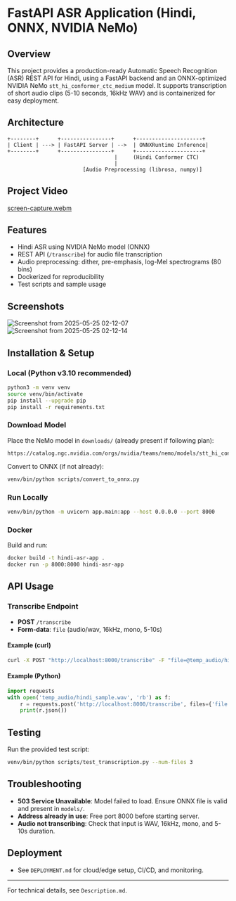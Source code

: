 
# FastAPI ASR Application (Hindi, ONNX, NVIDIA NeMo)

## Overview
This project provides a production-ready Automatic Speech Recognition (ASR) REST API for Hindi, using a FastAPI backend and an ONNX-optimized NVIDIA NeMo `stt_hi_conformer_ctc_medium` model. It supports transcription of short audio clips (5-10 seconds, 16kHz WAV) and is containerized for easy deployment.

## Architecture
```
+--------+      +----------------+      +---------------------+
| Client | ---> | FastAPI Server | -->  | ONNXRuntime Inference|
+--------+      +----------------+      +---------------------+
                                  |     (Hindi Conformer CTC)
                                  |
                        [Audio Preprocessing (librosa, numpy)]
```

## Project Video
[screen-capture.webm](https://github.com/user-attachments/assets/9def8a09-7a2b-4711-937b-fe8a7ef44d1c)

## Features
- Hindi ASR using NVIDIA NeMo model (ONNX)
- REST API (`/transcribe`) for audio file transcription
- Audio preprocessing: dither, pre-emphasis, log-Mel spectrograms (80 bins)
- Dockerized for reproducibility
- Test scripts and sample usage

## Screenshots
![Screenshot from 2025-05-25 02-12-07](https://github.com/user-attachments/assets/98c1b7ee-b638-4817-9862-2f4651ff8302)
![Screenshot from 2025-05-25 02-12-14](https://github.com/user-attachments/assets/e56dcabc-a6b4-4e83-ab73-7bfb70123f4e)


## Installation & Setup
### Local (Python v3.10 recommended)
```bash
python3 -m venv venv
source venv/bin/activate
pip install --upgrade pip
pip install -r requirements.txt
```

### Download Model
Place the NeMo model in `downloads/` (already present if following plan):
```
https://catalog.ngc.nvidia.com/orgs/nvidia/teams/nemo/models/stt_hi_conformer_ctc_medium
```

Convert to ONNX (if not already):
```bash
venv/bin/python scripts/convert_to_onnx.py
```

### Run Locally
```bash
venv/bin/python -m uvicorn app.main:app --host 0.0.0.0 --port 8000
```

### Docker
Build and run:
```bash
docker build -t hindi-asr-app .
docker run -p 8000:8000 hindi-asr-app
```

## API Usage
### Transcribe Endpoint
- **POST** `/transcribe`
- **Form-data**: `file` (audio/wav, 16kHz, mono, 5-10s)

#### Example (curl)
```bash
curl -X POST "http://localhost:8000/transcribe" -F "file=@temp_audio/hindi_sample.wav"
```

#### Example (Python)
```python
import requests
with open('temp_audio/hindi_sample.wav', 'rb') as f:
    r = requests.post('http://localhost:8000/transcribe', files={'file': f})
    print(r.json())
```

## Testing
Run the provided test script:
```bash
venv/bin/python scripts/test_transcription.py --num-files 3
```

## Troubleshooting
- **503 Service Unavailable**: Model failed to load. Ensure ONNX file is valid and present in `models/`.
- **Address already in use**: Free port 8000 before starting server.
- **Audio not transcribing**: Check that input is WAV, 16kHz, mono, and 5-10s duration.

## Deployment
- See `DEPLOYMENT.md` for cloud/edge setup, CI/CD, and monitoring.

---
For technical details, see `Description.md`.
